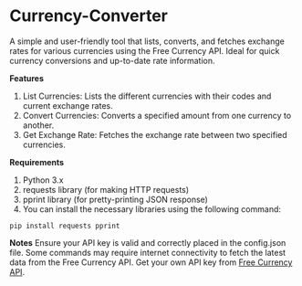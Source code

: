 # Currency-Converter
A simple and user-friendly tool that lists, converts, and fetches exchange rates for various currencies using the Free Currency API. Ideal for quick currency conversions and up-to-date rate information.

**Features**

1) List Currencies: Lists the different currencies with their codes and current exchange rates.
2) Convert Currencies: Converts a specified amount from one currency to another.
3) Get Exchange Rate: Fetches the exchange rate between two specified currencies.

**Requirements**
1) Python 3.x
2) requests library (for making HTTP requests)
3) pprint library (for pretty-printing JSON response)
4) You can install the necessary libraries using the following command:

```
pip install requests pprint
```

**Notes**
Ensure your API key is valid and correctly placed in the config.json file.
Some commands may require internet connectivity to fetch the latest data from the Free Currency API.
Get your own API key from [Free Currency API](https://freecurrencyapi.com/).
